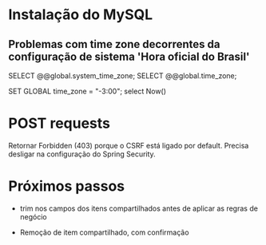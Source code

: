 # Instalação do MySQL 

## Problemas com time zone decorrentes da configuração de sistema 'Hora oficial do Brasil'

SELECT @@global.system_time_zone;
SELECT @@global.time_zone;

SET GLOBAL time_zone = "-3:00";
select Now()


# POST requests

Retornar Forbidden (403) porque o CSRF está ligado por default. Precisa desligar na configuração do Spring Security.




# Próximos passos

* trim nos campos dos itens compartilhados antes de aplicar as regras de negócio

* Remoção de item compartilhado, com confirmação
